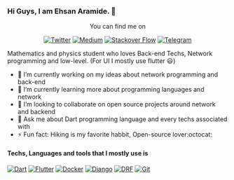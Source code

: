 ### Hi Guys, I am Ehsan Aramide. :wave:

<div align="center">
  <p align="center"> You can find me on </p>
  
  [![Twitter][twitter]][t-link]
  [![Medium][medium]][m-link]
  [![Stackover Flow][stackover-flow]][s-link]
  [![Telegram][telegram]][tel-link]
  
</div>

Mathematics and physics student who loves Back-end Techs, Network programming and low-level. (For UI I mostly use flutter :smiley:)

- 🔭 I’m currently working on my ideas about network programming and back-end
- 🌱 I’m currently learning more about programming languages and network
- 👯 I’m looking to collaborate on open source projects around network and backend 
- 💬 Ask me about Dart programming language and every techs associated with
- ⚡ Fun fact: Hiking is my favorite habbit, Open-source lover:octocat:

#### Techs, Languages and tools that I mostly use is

[![Dart][dart]](https://dart.dev)
[![Flutter][flutter]](https://flutter.dev)
[![Docker][docker]](https://docker.com)
[![Django][django]](http://djangoproject.com/)
[![DRF][drf]](http://djangorestframework.com/)
[![Git][git]](https://git-scm.com/)

[twitter]: https://img.shields.io/badge/Twitter-1DA1F2?style=for-the-badge&logo=twitter&logoColor=white
[t-link]: https://twitter.com/EhsanAramide
[medium]: https://img.shields.io/badge/Medium-12100E?style=for-the-badge&logo=medium&logoColor=white
[m-link]: https://ehsanaramide.medium.com/
[stackover-flow]: https://img.shields.io/badge/Stack_Overflow-FE7A16?style=for-the-badge&logo=stack-overflow&logoColor=white
[s-link]: https://stackoverflow.com/users/16139141/ehsan-aramide?tab=profile
[telegram]: https://img.shields.io/badge/Telegram-2CA5E0?style=for-the-badge&logo=telegram&logoColor=white
[tel-link]: https://t.me/ehsan_aramide
[dart]: https://img.shields.io/badge/Dart-0175C2?style=for-the-badge&logo=dart&logoColor=white
[docker]: https://img.shields.io/badge/Docker-2CA5E0?style=for-the-badge&logo=docker&logoColor=white
[flutter]: https://img.shields.io/badge/Flutter-02569B?style=for-the-badge&logo=flutter&logoColor=white
[django]: https://img.shields.io/badge/Django-092E20?style=for-the-badge&logo=django&logoColor=white
[drf]: https://img.shields.io/badge/DJANGO-REST-ff1709?style=for-the-badge&logo=django&logoColor=white&color=ff1709&labelColor=gray
[git]: https://img.shields.io/badge/Git-F05032?style=for-the-badge&logo=git&logoColor=white
